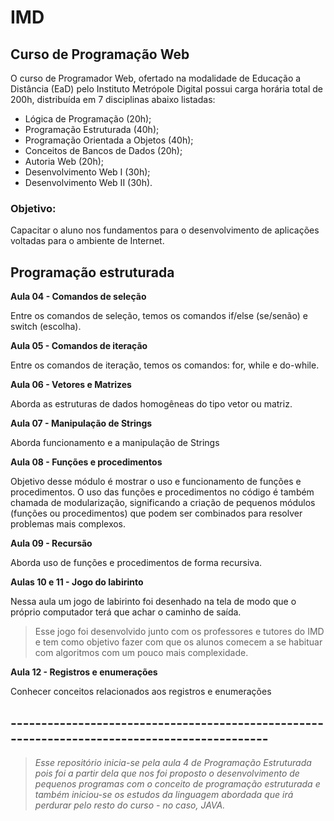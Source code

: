 # IMD 

## Curso de Programação Web

O curso de Programador Web, ofertado na modalidade de Educação a Distância (EaD) pelo Instituto Metrópole Digital possui carga horária total de 200h, distribuída em 7 disciplinas abaixo listadas:


- Lógica de Programação (20h);
- Programação Estruturada (40h);
- Programação Orientada a Objetos (40h);
- Conceitos de Bancos de Dados (20h);
- Autoria Web (20h);
- Desenvolvimento Web I (30h);
- Desenvolvimento Web II (30h).

### **Objetivo:**

Capacitar o aluno nos fundamentos para o desenvolvimento de aplicações voltadas para o ambiente de Internet.

## Programação estruturada
**Aula 04 - Comandos de seleção**

Entre os comandos de seleção, temos os comandos if/else (se/senão) e switch (escolha).

**Aula 05 - Comandos de iteração**

Entre os comandos de iteração, temos os comandos: for, while e do-while.

**Aula 06 - Vetores e Matrizes**

 Aborda as estruturas de dados homogêneas do tipo vetor ou matriz.
 
**Aula 07 - Manipulação de Strings**

Aborda funcionamento e a manipulação de Strings

**Aula 08 - Funções e procedimentos**

Objetivo desse módulo é mostrar o uso e funcionamento de funções e procedimentos. O uso das funções e procedimentos no código é também chamada de modularização, significando a criação de pequenos módulos (funções ou procedimentos) que podem ser combinados para resolver problemas mais complexos.

**Aula 09 - Recursão**

Aborda uso de funções e procedimentos de forma recursiva.

**Aulas 10 e 11 - Jogo do labirinto**

Nessa aula um jogo de labirinto foi desenhado na tela de modo que o próprio computador terá que achar o caminho de saída.

>Esse jogo foi desenvolvido junto com os professores e tutores do IMD e tem como objetivo fazer com que os alunos comecem a se       habituar com algoritmos com um pouco mais complexidade.

**Aula 12 - Registros e enumerações**

Conhecer conceitos relacionados aos registros e enumerações




## ---------------------------------------------------------------------------------------------

>*Esse repositório inicia-se pela aula 4 de Programação Estruturada pois foi a partir dela que nos foi proposto o desenvolvimento de pequenos programas com o conceito de programação estruturada e também iniciou-se os estudos da linguagem abordada que irá perdurar pelo resto do curso - no caso, JAVA.*




